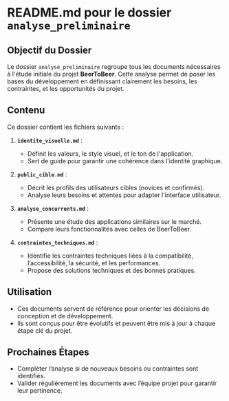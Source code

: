 # README.md pour le dossier `analyse_preliminaire`

## Objectif du Dossier

Le dossier `analyse_preliminaire` regroupe tous les documents nécessaires à l'étude initiale du projet **BeerToBeer**. Cette analyse permet de poser les bases du développement en définissant clairement les besoins, les contraintes, et les opportunités du projet.

## Contenu

Ce dossier contient les fichiers suivants :

1. **`identite_visuelle.md`** :
   - Définit les valeurs, le style visuel, et le ton de l'application.
   - Sert de guide pour garantir une cohérence dans l'identité graphique.

2. **`public_cible.md`** :
   - Décrit les profils des utilisateurs cibles (novices et confirmés).
   - Analyse leurs besoins et attentes pour adapter l'interface utilisateur.

3. **`analyse_concurrents.md`** :
   - Présente une étude des applications similaires sur le marché.
   - Compare leurs fonctionnalités avec celles de BeerToBeer.

4. **`contraintes_techniques.md`** :
   - Identifie les contraintes techniques liées à la compatibilité, l’accessibilité, la sécurité, et les performances.
   - Propose des solutions techniques et des bonnes pratiques.

## Utilisation

- Ces documents servent de référence pour orienter les décisions de conception et de développement.
- Ils sont conçus pour être évolutifs et peuvent être mis à jour à chaque étape clé du projet.

## Prochaines Étapes

- Compléter l’analyse si de nouveaux besoins ou contraintes sont identifiés.
- Valider régulièrement les documents avec l’équipe projet pour garantir leur pertinence.
